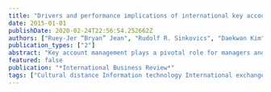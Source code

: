 ```yaml
---
title: "Drivers and performance implications of international key account management capability"
date: 2015-01-01
publishDate: 2020-02-24T22:56:54.252662Z
authors: ["Ruey-Jer “Bryan” Jean", "Rudolf R. Sinkovics", "Daekwan Kim", "Yong Kyu Lew"]
publication_types: ["2"]
abstract: "Key account management plays a pivotal role for managers and practitioners in the maintenance of successful customer–supplier relationships. Yet, little is known conceptually or empirically about how suppliers can move beyond market scanning and develop international key account management capabilities in international customer–supplier relationships. Drawing from the dynamic capability literature, we develop and test a model of antecedents and performance implications of suppliers’ international key account management capabilities. In addition, the moderating effects of cultural distance and supplier information technology advancement are examined. An analysis of 246 Taiwanese electronics suppliers reveals that market scanning and trust are recognized as critical to the development of suppliers’ international key account management capabilities. Moreover, these key account management capabilities can facilitate suppliers’ market performance. Importantly, cultural distance and suppliers’ IT advancement moderate the impact of market scanning on the development of key account management in international exchange relationships."
featured: false
publication: "*International Business Review*"
tags: ["Cultural distance Information technology International exchange relationships International key account management capabilities Market scanning"]
---
```



